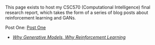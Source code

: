 This page exists to host my CSC570 (Computational Intelligence) final research report, which takes the form of a series of blog posts about reinforcement learning and GANs.

Post One: <a href="/Why_Generative_Models_Why_Reinforcement_Learning.md">Post One</a>
- [_Why Generative Models, Why Reinforcement Learning_](why_gm_why_rl.md)
